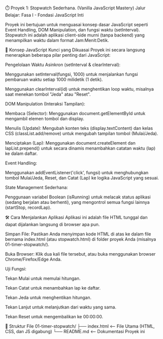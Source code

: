 ⏱️ Proyek 1: Stopwatch Sederhana. (Vanilla JavaScript Mastery)
Jalur Belajar: Fasa I - Fondasi JavaScript Inti

Proyek ini bertujuan untuk menguasai konsep dasar JavaScript seperti Event Handling, DOM Manipulation, dan fungsi waktu (setInterval). Stopwatch ini adalah aplikasi client-side murni (tanpa backend) yang menampilkan waktu dalam format Jam:Menit:Detik.

🌟 Konsep JavaScript Kunci yang Dikuasai
Proyek ini secara langsung menerapkan beberapa pilar penting dari JavaScript:

Pengelolaan Waktu Asinkron (setInterval & clearInterval):

Menggunakan setInterval(fungsi, 1000) untuk menjalankan fungsi pembaruan waktu setiap 1000 milidetik (1 detik).

Menggunakan clearInterval(id) untuk menghentikan loop waktu, misalnya saat menekan tombol "Jeda" atau "Reset".

DOM Manipulation (Interaksi Tampilan):

Membaca (Selector): Menggunakan document.getElementById untuk mengambil elemen tombol dan display.

Menulis (Update): Mengubah konten teks (display.textContent) dan kelas CSS (classList.add/remove) untuk mengubah tampilan tombol (Mulai/Jeda).

Menciptakan (Lap): Menggunakan document.createElement dan lapList.prepend() untuk secara dinamis menambahkan catatan waktu (lap) ke dalam daftar.

Event Handling:

Menggunakan addEventListener('click', fungsi) untuk menghubungkan tombol Mulai/Jeda, Reset, dan Catat (Lap) ke logika JavaScript yang sesuai.

State Management Sederhana:

Penggunaan variabel Boolean (isRunning) untuk melacak status aplikasi (sedang berjalan atau berhenti), yang mengontrol semua fungsi lainnya (startStop, recordLap).

🛠️ Cara Menjalankan Aplikasi
Aplikasi ini adalah file HTML tunggal dan dapat dijalankan langsung di browser apa pun.

Simpan File: Pastikan Anda menyimpan kode HTML di atas ke dalam file bernama index.html (atau stopwatch.html) di folder proyek Anda (misalnya 01-timer-stopwatch/).

Buka Browser: Klik dua kali file tersebut, atau buka menggunakan browser Chrome/Firefox/Edge Anda.

Uji Fungsi:

Tekan Mulai untuk memulai hitungan.

Tekan Catat untuk menambahkan lap ke daftar.

Tekan Jeda untuk menghentikan hitungan.

Tekan Lanjut untuk melanjutkan dari waktu yang sama.

Tekan Reset untuk mengembalikan ke 00:00:00.

📂 Struktur File
01-timer-stopwatch/
├── index.html          <-- File Utama (HTML, CSS, dan JS digabung)
└── README.md           <-- Dokumentasi Proyek ini